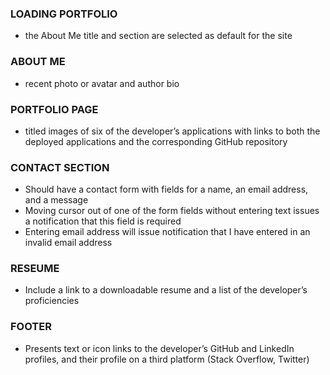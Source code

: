 

### LOADING PORTFOLIO
*  the About Me title and section are selected as default for the site

### ABOUT ME
*  recent photo or avatar and author bio

### PORTFOLIO PAGE
*  titled images of six of the developer’s applications with links to both the deployed applications and the corresponding GitHub repository

### CONTACT SECTION
*  Should have a contact form with fields for a name, an email address, and a message
*  Moving cursor out of one of the form fields without entering text issues a notification that this field is required
*  Entering email address will issue notification that I have entered in an invalid email address

### RESEUME
*  Include a link to a downloadable resume and a list of the developer’s proficiencies

### FOOTER
*  Presents text or icon links to the developer’s GitHub and LinkedIn profiles, and their profile on a third platform (Stack Overflow, Twitter) 



